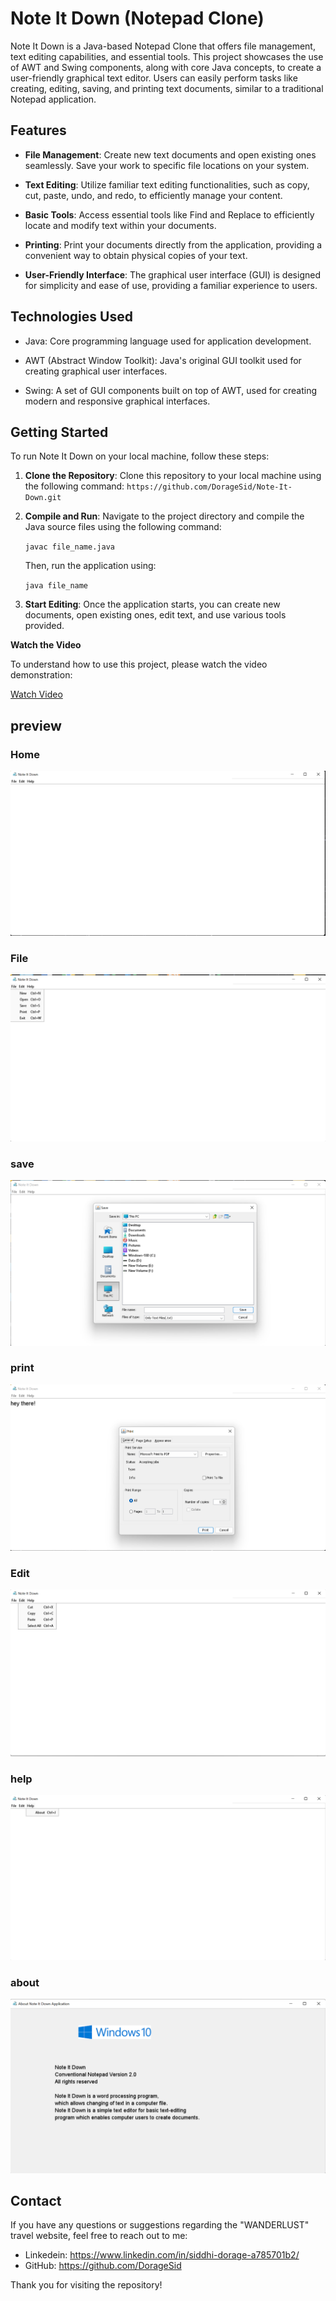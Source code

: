# Note It Down (Notepad Clone)

Note It Down is a Java-based Notepad Clone that offers file management, text editing capabilities, and essential tools. This project showcases the use of AWT and Swing components, along with core Java concepts, to create a user-friendly graphical text editor. Users can easily perform tasks like creating, editing, saving, and printing text documents, similar to a traditional Notepad application.

## Features

- **File Management**: Create new text documents and open existing ones seamlessly. Save your work to specific file locations on your system.

- **Text Editing**: Utilize familiar text editing functionalities, such as copy, cut, paste, undo, and redo, to efficiently manage your content.

- **Basic Tools**: Access essential tools like Find and Replace to efficiently locate and modify text within your documents.

- **Printing**: Print your documents directly from the application, providing a convenient way to obtain physical copies of your text.

- **User-Friendly Interface**: The graphical user interface (GUI) is designed for simplicity and ease of use, providing a familiar experience to users.

## Technologies Used

- Java: Core programming language used for application development.

- AWT (Abstract Window Toolkit): Java's original GUI toolkit used for creating graphical user interfaces.

- Swing: A set of GUI components built on top of AWT, used for creating modern and responsive graphical interfaces.

## Getting Started

To run Note It Down on your local machine, follow these steps:

1. **Clone the Repository**: Clone this repository to your local machine using the following command:
    `https://github.com/DorageSid/Note-It-Down.git`

2. **Compile and Run**: Navigate to the project directory and compile the Java source files using the following command:

    `javac file_name.java`

   Then, run the application using:

    `java file_name`


3. **Start Editing**: Once the application starts, you can create new documents, open existing ones, edit text, and use various tools provided.



**Watch the Video**

To understand how to use this project, please watch the video demonstration:

[Watch Video](https://github.com/DorageSid/Note-It-Down/raw/main/Note%20It%20Down/src/note-it-down.mp4)




## preview

### Home

![start](https://github.com/DorageSid/Note-It-Down/blob/main/Note%20It%20Down/src/images/home.png)

### File

![start](https://github.com/DorageSid/Note-It-Down/blob/main/Note%20It%20Down/src/images/file.png)

### save

![start](https://github.com/DorageSid/Note-It-Down/blob/main/Note%20It%20Down/src/images/save.png)

### print

![start](https://github.com/DorageSid/Note-It-Down/blob/main/Note%20It%20Down/src/images/print.png)

### Edit

![start](https://github.com/DorageSid/Note-It-Down/blob/main/Note%20It%20Down/src/images/edit.png)

### help

![start](https://github.com/DorageSid/Note-It-Down/blob/main/Note%20It%20Down/src/images/help.png)

### about

![start](https://github.com/DorageSid/Note-It-Down/blob/main/Note%20It%20Down/src/images/about.png)


## Contact

If you have any questions or suggestions regarding the "WANDERLUST" travel website, feel free to reach out to me:

- Linkedein: https://www.linkedin.com/in/siddhi-dorage-a785701b2/
- GitHub: https://github.com/DorageSid

Thank you for visiting the repository!






